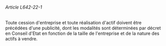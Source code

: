 ###### Article L642-22-1

Toute cession d'entreprise et toute réalisation d'actif doivent être précédées d'une publicité, dont les modalités sont déterminées par décret en Conseil d'Etat en fonction de la taille de l'entreprise et de la nature des actifs à vendre.

